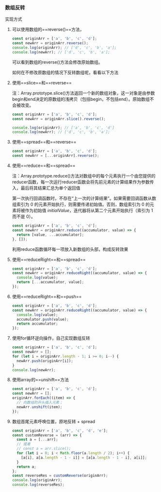 ### 数组反转

实现方式

1. 可以使用数组的==reverse()==方法，
   
   ```javascript
   const originArr = ['a', 'b', 'c', 'd'];
   const newArr = originArr.reverse();
   console.log(originArr); // ['d', 'c', 'b', 'a'];
   console.log(newArr); // ['d', 'c', 'b', 'a'];
   ```
   
   可以看到数组的reverse()方法会修改原始数组。
   
   如何在不修改原数组的情况下反转数组呢，看看以下方法

2. 使用==slice==和==reverse==
   
   注：Array.prototype.slice()方法返回一个新的数组对象，这一对象是由参数begin和end决定的原数组的浅拷贝（包括begin，不包括end）。原始数组不会被改变。
   
   ```javascript
   const originArr = ['a', 'b', 'c', 'd'];
   const newArr = originArr.slice().reverse();
   
   console.log(originArr); // ['a', 'b', 'c', 'd']
   console.log(newArr); // ['d', 'c', 'b', 'a'];
   ```

3. 使用==spread==和==reverse==
   
   ```javascript
   const originArr = ['a', 'b', 'c', 'd'];
   const newArr = [...originArr].reverse();
   ```

4. 使用==reduce==和==spread==
   
   注：Array.prototype.reduce()方法对数组中的每个元素执行一个由您提供的reducer函数，每一次运行reducer函数会将先前元素的计算结果作为参数传入，最后将其结果汇总为单个返回值
   
   第一次执行回调函数时，不存在“上一次的计算结果”。如果需要回调函数从数组索引为 0 的元素开始执行，则需要传递初始值。否则，数组索引为 0 的元素将被作为初始值 *initialValue*，迭代器将从第二个元素开始执行（索引为 1 而不是 0）。
   
   ```javascript
   const originArr = ['a', 'b', 'c', 'd'];
   const newArr = originArr.reduce((accumulator, value) => {
     return [value, ...accumulator];
   }, []);
   ```
   
   利用reduce函数循环每一项放入新数组的头部，构成反转效果

5. 使用==reduceRight==和==spread==
   
   ```javascript
   const originArr = ['a', 'b', 'c', 'd'];
   const newArr = originArr.reduceRight((accumulator, value) => {
     console.log(value);
     return [...accumulator, value];
   });
   ```

6. 使用==reduceRight==和==push==
   
   ```javascript
   const originArr = ['a', 'b', 'c', 'd'];
   const newArr = originArr.reduceRight((accumulator, value) => {
     console.log(value);
     accumulator.push(value);
     return accumulator;
   });
   ```

7. 使用for循环逆向操作，自己实现数组反转
   
   ```javascript
   const originArr = ['a', 'b', 'c', 'd'];
   const newArr = [];
   for (let i = originArr.length - 1; i >= 0; i--) {
     newArr.push(originArr[i]);
   }
   console.log(newArr);
   ```

8. 使用array的==unshift==方法
   
   ```javascript
   const originArr = ['a', 'b', 'c', 'd'];
   const newArr = [];
   originArr.forEach((item) => {
     // 向数组的开头插入元素；
     newArr.unshift(item);
   });
   ```

9. 数组首尾元素呼唤位置，原地反转 + spread
   
   ```javascript
   const originArr = ['a', 'b', 'c', 'd', 'e'];
   const customReverse = (arr) => {
     const a = [...arr];
     // 或者
     // const a = arr.slice();
     for (let i = 0; i < Math.floor(a.length / 2); i++) {
       [a[i], a[a.length - 1 - i]] = [a[a.length - 1 - i], a[i]];
     }
     return a;
   };
   const reverseRes = customReverse(originArr);
   console.log(originArr);
   console.log(reverseRes);
   ```
